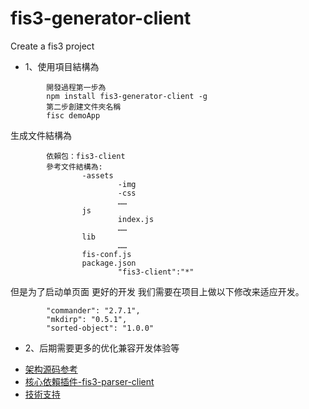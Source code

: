 # fis3-generator-client
Create a fis3 project


- 1、使用項目結構為


```
        開發過程第一步為
        npm install fis3-generator-client -g
        第二步創建文件夾名稱
        fisc demoApp
```
生成文件結構為

```
        依賴包：fis3-client
        參考文件結構為:
                -assets
                        -img
                        -css
                        ……
                js
                        index.js
                        ……
                lib
                        ……
                fis-conf.js
                package.json
                        "fis3-client":"*"
```

   但是为了启动单页面 更好的开发 
   我们需要在项目上做以下修改来适应开发。

```
        "commander": "2.7.1",
        "mkdirp": "0.5.1",
        "sorted-object": "1.0.0"
```


- 2、后期需要更多的优化兼容开发体验等


* [架构源码参考](https://www.npmjs.com/package/fis3-client)
* [核心依賴插件-fis3-parser-client](https://www.npmjs.com/package/fis3-parser-client)
* [技術支持](http://vc.changyou.com/)



















